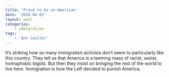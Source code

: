 ```yaml
---
title: 'Proud to be un-American'
date: '2018-04-03'
layout: post
categories:
    - immigration
tags:
    - 'Ann Coulter'
---
```


It’s striking how so many immigration activists don’t seem to particularly like this country. They tell us that America is a teeming mass of racist, sexist, homophobic bigots. But then they insist on bringing the rest of the world to live here. Immigration is how the Left decided to punish America.